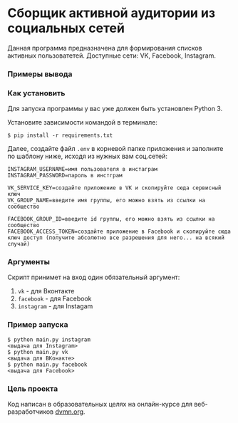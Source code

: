 # Сборщик активной аудитории из социальных сетей

Данная программа предназначена для формирования списков активных пользоватетей. Доступные сети: VK, Facebook, Instagram.

### Примеры вывода



### Как установить

Для запуска программы у вас уже должен быть установлен Python 3. 

Установите зависимости командой в терминале:

```
$ pip install -r requirements.txt
```

Далее, создайте файл `.env` в корневой папке приложения и заполните по шаблону ниже, исходя из нужных вам соц.сетей:
```
INSTAGRAM_USERNAME=имя пользователя в инстаграм
INSTAGRAM_PASSWORD=пароль в инстграм

VK_SERVICE_KEY=создайте приложение в VK и скопируйте сюда сервисный ключ
VK_GROUP_NAME=введите имя группы, его можно взять из ссылки на сообщество

FACEBOOK_GROUP_ID=введите id группы, его можно взять из ссылки на сообщество
FACEBOOK_ACCESS_TOKEN=создайте приложение в Facebook и скопируйте сюда ключ доступ (получите абсолютно все разрешения для него... на всякий случай)
```

### Аргументы

Скрипт принимет на вход один обязательный аргумент:
1. `vk` - для Вконтакте
2. `facebook` - для Facebook
3. `instagram` - для Instagam


### Пример запуска
```
$ python main.py instagram
<выдача для Instagram>
$ python main.py vk
<выдача для ВКонакте>
$ python main.py facebook
<выдача для Facebook>
```

### Цель проекта

Код написан в образовательных целях на онлайн-курсе для веб-разработчиков [dvmn.org](https://dvmn.org/).
